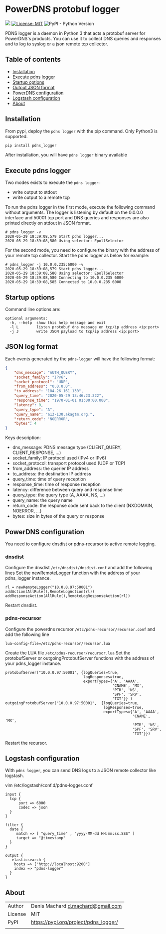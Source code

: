 # PowerDNS protobuf logger

![](https://github.com/dmachard/pdns_logger/workflows/Publish%20to%20PyPI/badge.svg)
[![License: MIT](https://img.shields.io/badge/License-MIT-yellow.svg)](https://opensource.org/licenses/MIT)
![PyPI - Python Version](https://img.shields.io/pypi/pyversions/pdns_logger)

PDNS logger is a daemon in Python 3 that acts a protobuf server for PowerDNS's products.
You can use it to collect DNS queries and responses and to log to syslog or a json remote tcp collector.

## Table of contents
* [Installation](#installation)
* [Execute pdns logger](#execute-pdns-logger)
* [Startup options](#startup-options)
* [Output JSON format](#output-json-format)
* [PowerDNS configuration](#powerdns-configuration)
* [Logstash configuration](#logstash-configuration)
* [About](#about)

## Installation

From pypi, deploy the `pdns logger` with the pip command.
Only Python3 is supported.

```python
pip install pdns_logger
```

After installation, you will have `pdns logger` binary available

## Execute pdns logger 

Two modes exists to execute the `pdns logger`:
 - write output to stdout
 - write output to a remote tcp
 
To run the pdns logger in the first mode, execute the following command without arguments. 
The logger is listening by default on the 0.0.0.0 interface and 50001 tcp port and
DNS queries and responses are also printed directly on stdout in JSON format.

```
# pdns_logger -v
2020-05-29 18:39:08,579 Start pdns logger...
2020-05-29 18:39:08,580 Using selector: EpollSelector
```

For the second mode, you need to configure the binary with the address of your remote tcp collector.
Start the pdns logger as below for example:

```
# pdns_logger -j 10.0.0.235:6000 -v
2020-05-29 18:39:08,579 Start pdns logger...
2020-05-29 18:39:08,580 Using selector: EpollSelector
2020-05-29 18:39:08,580 Connecting to 10.0.0.235 6000
2020-05-29 18:39:08,585 Connected to 10.0.0.235 6000
```

## Startup options

Command line options are:

```
optional arguments:
  -h, --help  show this help message and exit
  -l L        listen protobuf dns message on tcp/ip address <ip:port>
  -j J        write JSON payload to tcp/ip address <ip:port>
```

## JSON log format

Each events generated by the `pdns-logger` will have the following format:

```json
{
    "dns_message": "AUTH_QUERY",
    "socket_family": "IPv6",
    "socket protocol": "UDP",
    "from_address": "0.0.0.0",
    "to_address": "184.26.161.130",
    "query_time": "2020-05-29 13:46:23.322",
    "response_time": "1970-01-01 01:00:00.000",
    "latency": 0,
    "query_type": "A",
    "query_name": "a13-130.akagtm.org.",
    "return_code": "NOERROR",
    "bytes": 4
}
```

Keys description:
 - dns_message: PDNS message type (CLIENT_QUERY, CLIENT_RESPONSE, ...)
 - socket_family: IP protocol used (IPv4 or IPv6)
 - socket_protocol: transport protocol used (UDP or TCP)
 - from_address: the querier IP address
 - to_address: the destination IP address
 - query_time: time of query reception
 - response_time: time of response reception
 - latency: difference between query and response time
 - query_type: the query type (A, AAAA, NS, ...)
 - query_name: the query name
 - return_code: the response code sent back to the client (NXDOMAIN, NOERROR, ...)
 - bytes: size in bytes of the query or response

## PowerDNS configuration

You need to configure dnsdist or pdns-recursor to active remote logging.
 
### dnsdist

Configure the dnsdist `/etc/dnsdist/dnsdist.conf` and add the following lines
Set the newRemoteLogger function with the address of your pdns_logger instance.

```
rl = newRemoteLogger("10.0.0.97:50001")
addAction(AllRule(),RemoteLogAction(rl))
addResponseAction(AllRule(),RemoteLogResponseAction(rl))
```

Restart dnsdist.

### pdns-recursor

Configure the powerdns recursor `/etc/pdns-recursor/recursor.conf` and add the following line

```
lua-config-file=/etc/pdns-recursor/recursor.lua
```

Create the LUA file `/etc/pdns-recursor/recursor.lua`
Set the protobufServer or outgoingProtobufServer functions with the address of your pdns_logger instance.

```
protobufServer("10.0.0.97:50001", {logQueries=true,
                                   logResponses=true,
                                   exportTypes={'A', 'AAAA',
                                                'CNAME', 'MX', 
                                                'PTR', 'NS',
                                                'SPF', 'SRV',
                                                'TXT'}} )
outgoingProtobufServer("10.0.0.97:50001",  {logQueries=true,
                                            logResponses=true,
                                            exportTypes={'A', 'AAAA',
                                                         'CNAME', 'MX',
                                                         'PTR', 'NS',
                                                         'SPF', 'SRV',
                                                         'TXT'}})
```

Restart the recursor.

## Logstash configuration

With `pdns logger`, you can send DNS logs to a JSON remote collector like logstash.

vim /etc/logstash/conf.d/pdns-logger.conf

```
input {
  tcp {
      port => 6000
      codec => json
  }
}

filter {
  date {
     match => [ "query_time" , "yyyy-MM-dd HH:mm:ss.SSS" ]
     target => "@timestamp"
  }
}

output {
   elasticsearch {
    hosts => ["http://localhost:9200"]
    index => "pdns-logger"
  }
}
```

## About

| | |
| ------------- | ------------- |
| Author |  Denis Machard <d.machard@gmail.com> |
| License |  MIT | 
| PyPI |  https://pypi.org/project/pdns_logger/ |
| | |

